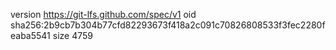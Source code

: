 version https://git-lfs.github.com/spec/v1
oid sha256:2b9cb7b304b77cfd82293673f418a2c091c70826808533f3fec2280feaba5541
size 4759
